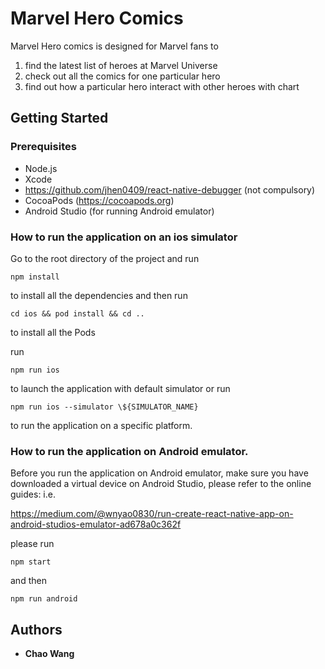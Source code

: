 # Marvel Hero Comics

Marvel Hero comics is designed for Marvel fans to

1. find the latest list of heroes at Marvel Universe
2. check out all the comics for one particular hero
3. find out how a particular hero interact with other heroes with chart

##

## Getting Started

### Prerequisites

- Node.js
- Xcode
- https://github.com/jhen0409/react-native-debugger (not compulsory)
- CocoaPods (https://cocoapods.org)
- Android Studio (for running Android emulator)

### How to run the application on an ios simulator

Go to the root directory of the project and run

`npm install`

to install all the dependencies and then run

`cd ios && pod install && cd ..`

to install all the Pods

run

`npm run ios`

to launch the application with default simulator or run

`npm run ios --simulator \${SIMULATOR_NAME}`

to run the application on a specific platform.

### How to run the application on Android emulator.

Before you run the application on Android emulator, make sure you have downloaded a virtual device on Android Studio, please refer to the online guides: i.e.

<https://medium.com/@wnyao0830/run-create-react-native-app-on-android-studios-emulator-ad678a0c362f>

please run

`npm start`

and then

`npm run android`

##

## Authors

- **Chao Wang**
